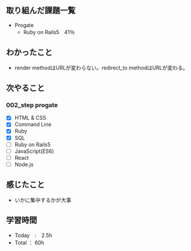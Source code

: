 ## 取り組んだ課題一覧

- Progate
    - Ruby on Rails5　41％

## わかったこと

- render methodはURLが変わらない。redirect_to methodはURLが変わる。

## 次やること

### 002_step progate

- [x]  HTML & CSS
- [x]  Command Line
- [x]  Ruby
- [x]  SQL
- [ ]  Ruby on Rails5
- [ ]  JavaScript(ES6)
- [ ]  React
- [ ]  Node.js

## 感じたこと

- いかに集中するかが大事

## 学習時間

- Today　:　2.5h
- Total ： 60h
